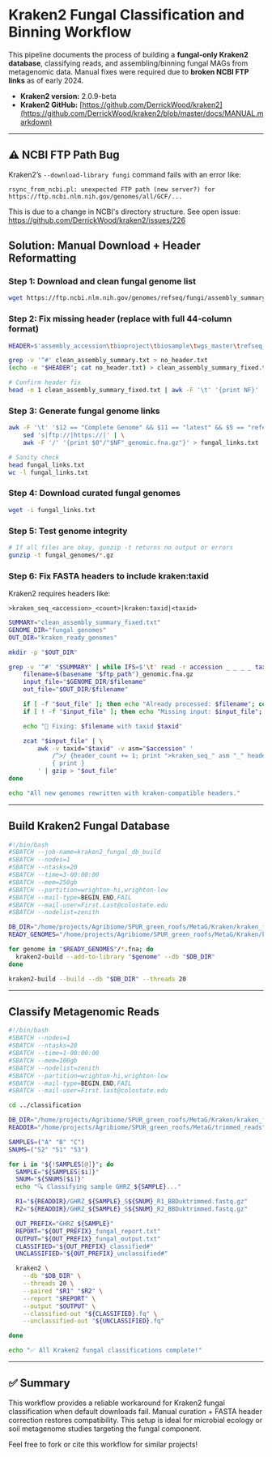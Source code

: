 # Kraken2 Fungal Classification and Binning Workflow

This pipeline documents the process of building a **fungal-only Kraken2 database**, classifying reads, and assembling/binning fungal MAGs from metagenomic data. Manual fixes were required due to **broken NCBI FTP links** as of early 2024.

- **Kraken2 version:** 2.0.9-beta  
- **Kraken2 GitHub:** [https://github.com/DerrickWood/kraken2](https://github.com/DerrickWood/kraken2/blob/master/docs/MANUAL.markdown)

---

## ⚠️ NCBI FTP Path Bug
Kraken2’s `--download-library fungi` command fails with an error like:

```
rsync_from_ncbi.pl: unexpected FTP path (new server?) for https://ftp.ncbi.nlm.nih.gov/genomes/all/GCF/... 
```

This is due to a change in NCBI's directory structure. See open issue:  
https://github.com/DerrickWood/kraken2/issues/226

## Solution: Manual Download + Header Reformatting

### Step 1: Download and clean fungal genome list
```bash
wget https://ftp.ncbi.nlm.nih.gov/genomes/refseq/fungi/assembly_summary.txt -O clean_assembly_summary.txt
```

### Step 2: Fix missing header (replace with full 44-column format)
```bash
HEADER=$'assembly_accession\tbioproject\tbiosample\twgs_master\trefseq_category\ttaxid\tspecies_taxid\torganism_name\tinfraspecific_name\tisolate\tversion_status\tassembly_level\trelease_type\tgenome_rep\tseq_rel_date\tasm_name\tasm_submitter\tgbrs_paired_asm\tpaired_asm_comp\tftp_path\texcluded_from_refseq\trelation_to_type_material\tasm_not_live_date\tassembly_type\tgroup\tgenome_size\tgenome_size_ungapped\tgc_percent\treplicon_count\tscaffold_count\tcontig_count\tannotation_provider\tannotation_name\tannotation_date\ttotal_gene_count\tprotein_coding_gene_count\tnon_coding_gene_count\tpubmed_id\ttranscriptome_assemblies\tannotation_pipeline\tannotation_method\tfeature_count\tassembly_notes\tassembly_type_notes'

grep -v '^#' clean_assembly_summary.txt > no_header.txt
(echo -e "$HEADER"; cat no_header.txt) > clean_assembly_summary_fixed.txt

# Confirm header fix
head -n 1 clean_assembly_summary_fixed.txt | awk -F '\t' '{print NF}'
```

### Step 3: Generate fungal genome links
```bash
awk -F '\t' '$12 == "Complete Genome" && $11 == "latest" && $5 == "reference genome" {print $20}' clean_assembly_summary_fixed.txt | \
    sed 's|ftp://|https://|' | \
    awk -F '/' '{print $0"/"$NF"_genomic.fna.gz"}' > fungal_links.txt

# Sanity check
head fungal_links.txt
wc -l fungal_links.txt
```

### Step 4: Download curated fungal genomes
```bash
wget -i fungal_links.txt
```

### Step 5: Test genome integrity
```bash
# If all files are okay, gunzip -t returns no output or errors
gunzip -t fungal_genomes/*.gz
```

### Step 6: Fix FASTA headers to include kraken:taxid
Kraken2 requires headers like:
```
>kraken_seq_<accession>_<count>|kraken:taxid|<taxid>
```

```bash
SUMMARY="clean_assembly_summary_fixed.txt"
GENOME_DIR="fungal_genomes"
OUT_DIR="kraken_ready_genomes"

mkdir -p "$OUT_DIR"

grep -v '^#' "$SUMMARY" | while IFS=$'\t' read -r accession _ _ _ _ taxid _ _ _ _ _ _ _ _ _ _ _ _ _ ftp_path _; do
    filename=$(basename "$ftp_path")_genomic.fna.gz
    input_file="$GENOME_DIR/$filename"
    out_file="$OUT_DIR/$filename"

    if [ -f "$out_file" ]; then echo "Already processed: $filename"; continue; fi
    if [ ! -f "$input_file" ]; then echo "Missing input: $input_file"; continue; fi

    echo "🔧 Fixing: $filename with taxid $taxid"

    zcat "$input_file" | \
        awk -v taxid="$taxid" -v asm="$accession" '
            /^>/ {header_count += 1; print ">kraken_seq_" asm "_" header_count "|kraken:taxid|" taxid; next}
            { print }
        ' | gzip > "$out_file"
done

echo "All new genomes rewritten with kraken-compatible headers."
```

---

## Build Kraken2 Fungal Database
```bash
#!/bin/bash
#SBATCH --job-name=kraken2_fungal_db_build
#SBATCH --nodes=1
#SBATCH --ntasks=20
#SBATCH --time=3-00:00:00
#SBATCH --mem=250gb
#SBATCH --partition=wrighton-hi,wrighton-low
#SBATCH --mail-type=BEGIN,END,FAIL
#SBATCH --mail-user=First.Last@colostate.edu
#SBATCH --nodelist=zenith

DB_DIR="/home/projects/Agribiome/SPUR_green_roofs/MetaG/Kraken/kraken_fungi_db"
READY_GENOMES="/home/projects/Agribiome/SPUR_green_roofs/MetaG/Kraken/kraken_ready_genomes"

for genome in "$READY_GENOMES"/*.fna; do
  kraken2-build --add-to-library "$genome" --db "$DB_DIR"
done

kraken2-build --build --db "$DB_DIR" --threads 20
```

---

## Classify Metagenomic Reads
```bash
#!/bin/bash
#SBATCH --nodes=1
#SBATCH --ntasks=20
#SBATCH --time=1-00:00:00
#SBATCH --mem=100gb
#SBATCH --nodelist=zenith
#SBATCH --partition=wrighton-hi,wrighton-low
#SBATCH --mail-type=BEGIN,END,FAIL
#SBATCH --mail-user=First.last@colostate.edu

cd ../classification

DB_DIR="/home/projects/Agribiome/SPUR_green_roofs/MetaG/Kraken/kraken_fungi_db"
READDIR="/home/projects/Agribiome/SPUR_green_roofs/MetaG/trimmed_reads"

SAMPLES=("A" "B" "C")
SNUMS=("52" "51" "53")

for i in "${!SAMPLES[@]}"; do
  SAMPLE="${SAMPLES[$i]}"
  SNUM="${SNUMS[$i]}"
  echo "🔍 Classifying sample GHRZ_${SAMPLE}..."

  R1="${READDIR}/GHRZ_${SAMPLE}_S${SNUM}_R1_BBDuktrimmed.fastq.gz"
  R2="${READDIR}/GHRZ_${SAMPLE}_S${SNUM}_R2_BBDuktrimmed.fastq.gz"

  OUT_PREFIX="GHRZ_${SAMPLE}"
  REPORT="${OUT_PREFIX}_fungal_report.txt"
  OUTPUT="${OUT_PREFIX}_fungal_output.txt"
  CLASSIFIED="${OUT_PREFIX}_classified#"
  UNCLASSIFIED="${OUT_PREFIX}_unclassified#"

  kraken2 \
    --db "$DB_DIR" \
    --threads 20 \
    --paired "$R1" "$R2" \
    --report "$REPORT" \
    --output "$OUTPUT" \
    --classified-out "${CLASSIFIED}.fq" \
    --unclassified-out "${UNCLASSIFIED}.fq"

done

echo "✅ All Kraken2 fungal classifications complete!"
```

---

## ✅ Summary
This workflow provides a reliable workaround for Kraken2 fungal classification when default downloads fail. Manual curation + FASTA header correction restores compatibility. This setup is ideal for microbial ecology or soil metagenome studies targeting the fungal component.

Feel free to fork or cite this workflow for similar projects!
